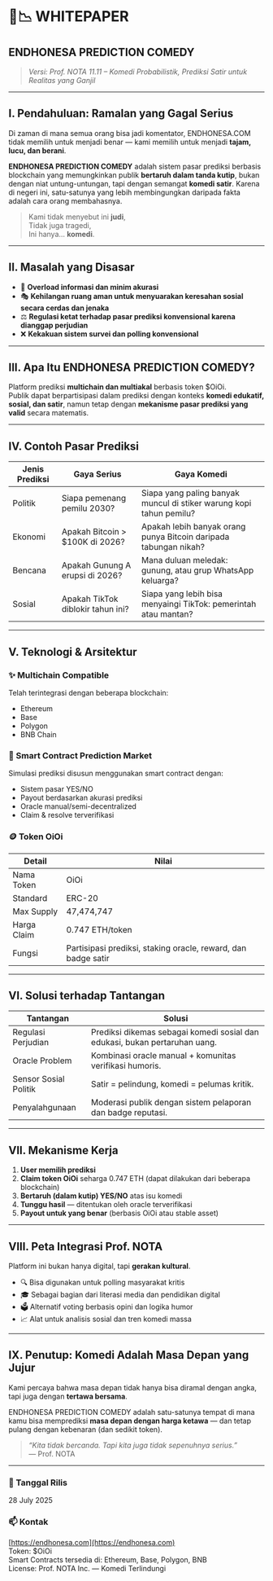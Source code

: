 # 🧠📉 WHITEPAPER  
## ENDHONESA PREDICTION COMEDY  
> *Versi: Prof. NOTA 11.11 – Komedi Probabilistik, Prediksi Satir untuk Realitas yang Ganjil*

---

## I. Pendahuluan: Ramalan yang Gagal Serius

Di zaman di mana semua orang bisa jadi komentator, ENDHONESA.COM tidak memilih untuk menjadi benar — kami memilih untuk menjadi **tajam, lucu, dan berani**.

**ENDHONESA PREDICTION COMEDY** adalah sistem pasar prediksi berbasis blockchain yang memungkinkan publik **bertaruh dalam tanda kutip**, bukan dengan niat untung-untungan, tapi dengan semangat **komedi satir**. Karena di negeri ini, satu-satunya yang lebih membingungkan daripada fakta adalah cara orang membahasnya.

> Kami tidak menyebut ini **judi**,  
> Tidak juga tragedi,  
> Ini hanya... **komedi**.

---

## II. Masalah yang Disasar

- 🧠 **Overload informasi dan minim akurasi**  
- 🎭 **Kehilangan ruang aman untuk menyuarakan keresahan sosial secara cerdas dan jenaka**  
- ⚖️ **Regulasi ketat terhadap pasar prediksi konvensional karena dianggap perjudian**
- ❌ **Kekakuan sistem survei dan polling konvensional**

---

## III. Apa Itu ENDHONESA PREDICTION COMEDY?

Platform prediksi **multichain dan multiakal** berbasis token $OiOi.  
Publik dapat berpartisipasi dalam prediksi dengan konteks **komedi edukatif, sosial, dan satir**, namun tetap dengan **mekanisme pasar prediksi yang valid** secara matematis.

---

## IV. Contoh Pasar Prediksi

| Jenis Prediksi | Gaya Serius | Gaya Komedi |
|----------------|-------------|-------------|
| Politik | Siapa pemenang pemilu 2030? | Siapa yang paling banyak muncul di stiker warung kopi tahun pemilu? |
| Ekonomi | Apakah Bitcoin > $100K di 2026? | Apakah lebih banyak orang punya Bitcoin daripada tabungan nikah? |
| Bencana | Apakah Gunung A erupsi di 2026? | Mana duluan meledak: gunung, atau grup WhatsApp keluarga? |
| Sosial | Apakah TikTok diblokir tahun ini? | Siapa yang lebih bisa menyaingi TikTok: pemerintah atau mantan? |

---

## V. Teknologi & Arsitektur

### ✨ Multichain Compatible

Telah terintegrasi dengan beberapa blockchain:  
- Ethereum  
- Base  
- Polygon  
- BNB Chain  

### 🔐 Smart Contract Prediction Market

Simulasi prediksi disusun menggunakan smart contract dengan:
- Sistem pasar YES/NO
- Payout berdasarkan akurasi prediksi
- Oracle manual/semi-decentralized
- Claim & resolve terverifikasi

### 🪙 Token OiOi

| Detail | Nilai |
|--------|-------|
| Nama Token | OiOi |
| Standard | ERC-20 |
| Max Supply | 47,474,747 |
| Harga Claim | 0.747 ETH/token |
| Fungsi | Partisipasi prediksi, staking oracle, reward, dan badge satir |

---

## VI. Solusi terhadap Tantangan

| Tantangan | Solusi |
|-----------|--------|
| Regulasi Perjudian | Prediksi dikemas sebagai komedi sosial dan edukasi, bukan pertaruhan uang. |
| Oracle Problem | Kombinasi oracle manual + komunitas verifikasi humoris. |
| Sensor Sosial Politik | Satir = pelindung, komedi = pelumas kritik. |
| Penyalahgunaan | Moderasi publik dengan sistem pelaporan dan badge reputasi. |

---

## VII. Mekanisme Kerja

1. **User memilih prediksi**
2. **Claim token OiOi** seharga 0.747 ETH (dapat dilakukan dari beberapa blockchain)
3. **Bertaruh (dalam kutip) YES/NO** atas isu komedi
4. **Tunggu hasil** — ditentukan oleh oracle terverifikasi
5. **Payout untuk yang benar** (berbasis OiOi atau stable asset)

---

## VIII. Peta Integrasi Prof. NOTA

Platform ini bukan hanya digital, tapi **gerakan kultural**.  
- 🔍 Bisa digunakan untuk polling masyarakat kritis  
- 🎓 Sebagai bagian dari literasi media dan pendidikan digital  
- 🗳️ Alternatif voting berbasis opini dan logika humor  
- 📈 Alat untuk analisis sosial dan tren komedi massa

---

## IX. Penutup: Komedi Adalah Masa Depan yang Jujur

Kami percaya bahwa masa depan tidak hanya bisa diramal dengan angka, tapi juga dengan **tertawa bersama**.

ENDHONESA PREDICTION COMEDY adalah satu-satunya tempat di mana kamu bisa memprediksi **masa depan dengan harga ketawa** — dan tetap pulang dengan kebenaran (dan sedikit token).

> _“Kita tidak bercanda. Tapi kita juga tidak sepenuhnya serius.”_  
> — Prof. NOTA

---

### 📆 Tanggal Rilis
28 July 2025

### 📫 Kontak
[https://endhonesa.com](https://endhonesa.com)  
Token: $OiOi  
Smart Contracts tersedia di: Ethereum, Base, Polygon, BNB  
License: Prof. NOTA Inc. — Komedi Terlindungi

